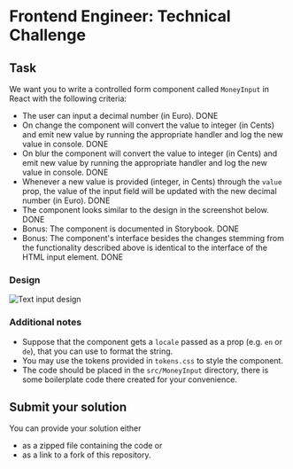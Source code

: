 # Frontend Engineer: Technical Challenge

## Task

We want you to write a controlled form component called `MoneyInput` in React with the following criteria:

- The user can input a decimal number (in Euro). DONE
- On change the component will convert the value to integer (in Cents) and emit new value by running the appropriate handler and log the new value in console. DONE
- On blur the component will convert the value to integer (in Cents) and emit new value by running the appropriate handler and log the new value in console. DONE
- Whenever a new value is provided (integer, in Cents) through the `value` prop, the value of the input field will be updated with the new decimal number (in Euro). DONE
- The component looks similar to the design in the screenshot below. DONE
- Bonus: The component is documented in Storybook. DONE
- Bonus: The component's interface besides the changes stemming from the functionality described above is identical to the interface of the HTML input element. DONE

### Design

![Text input design](./design/TextInput.png)

### Additional notes

- Suppose that the component gets a `locale` passed as a prop (e.g. `en` or `de`), that you can use to format the string.
- You may use the tokens provided in `tokens.css` to style the component.
- The code should be placed in the `src/MoneyInput` directory, there is some boilerplate code there created for your convenience.

## Submit your solution

You can provide your solution either

- as a zipped file containing the code or
- as a link to a fork of this repository.
